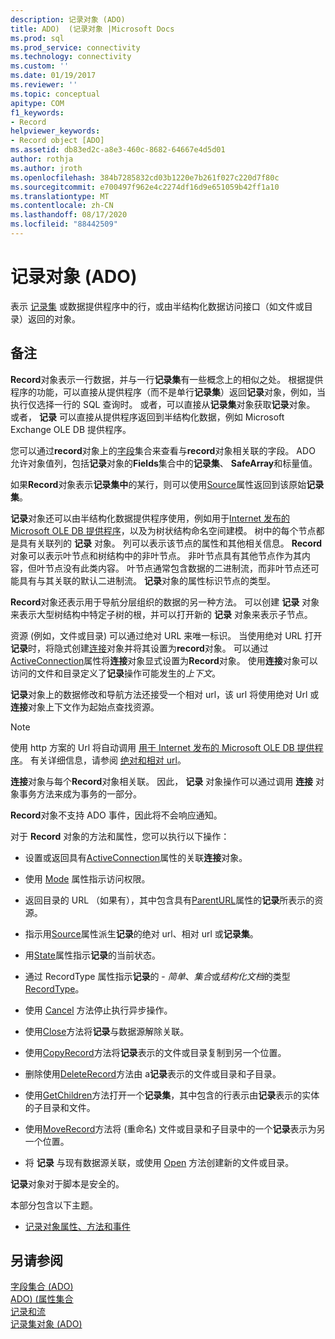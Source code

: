 ```yaml
---
description: 记录对象 (ADO)
title: ADO)  (记录对象 |Microsoft Docs
ms.prod: sql
ms.prod_service: connectivity
ms.technology: connectivity
ms.custom: ''
ms.date: 01/19/2017
ms.reviewer: ''
ms.topic: conceptual
apitype: COM
f1_keywords:
- Record
helpviewer_keywords:
- Record object [ADO]
ms.assetid: db83ed2c-a8e3-460c-8682-64667e4d5d01
author: rothja
ms.author: jroth
ms.openlocfilehash: 384b7285832cd03b1220e7b261f027c220d7f80c
ms.sourcegitcommit: e700497f962e4c2274df16d9e651059b42ff1a10
ms.translationtype: MT
ms.contentlocale: zh-CN
ms.lasthandoff: 08/17/2020
ms.locfileid: "88442509"
---
```

# <a name="record-object-ado"></a>记录对象 (ADO)
表示 [记录集](../../../ado/reference/ado-api/recordset-object-ado.md) 或数据提供程序中的行，或由半结构化数据访问接口（如文件或目录）返回的对象。  
  
## <a name="remarks"></a>备注  
 **Record**对象表示一行数据，并与一行**记录集**有一些概念上的相似之处。 根据提供程序的功能，可以直接从提供程序（而不是单行**记录集**）返回**记录**对象，例如，当执行仅选择一行的 SQL 查询时。 或者，可以直接从**记录集**对象获取**记录**对象。 或者， **记录** 可以直接从提供程序返回到半结构化数据，例如 Microsoft Exchange OLE DB 提供程序。  
  
 您可以通过**record**对象上的[字段](../../../ado/reference/ado-api/fields-collection-ado.md)集合来查看与**record**对象相关联的字段。 ADO 允许对象值列，包括**记录**对象的**Fields**集合中的**记录集**、 **SafeArray**和标量值。  
  
 如果**Record**对象表示**记录集中**的某行，则可以使用[Source](../../../ado/reference/ado-api/source-property-ado-record.md)属性返回到该原始**记录集**。  
  
 **记录**对象还可以由半结构化数据提供程序使用，例如用于[Internet 发布的 Microsoft OLE DB 提供程序](../../../ado/guide/appendixes/microsoft-ole-db-provider-for-internet-publishing.md)，以及为树状结构命名空间建模。 树中的每个节点都是具有关联列的 **记录** 对象。 列可以表示该节点的属性和其他相关信息。 **Record**对象可以表示叶节点和树结构中的非叶节点。 非叶节点具有其他节点作为其内容，但叶节点没有此类内容。 叶节点通常包含数据的二进制流，而非叶节点还可能具有与其关联的默认二进制流。 **记录**对象的属性标识节点的类型。  
  
 **Record**对象还表示用于导航分层组织的数据的另一种方法。 可以创建 **记录** 对象来表示大型树结构中特定子树的根，并可以打开新的 **记录** 对象来表示子节点。  
  
 资源 (例如，文件或目录) 可以通过绝对 URL 来唯一标识。 当使用绝对 URL 打开**记录**时，将隐式创建[连接](../../../ado/reference/ado-api/connection-object-ado.md)对象并将其设置为**record**对象。 可以通过[ActiveConnection](../../../ado/reference/ado-api/activeconnection-property-ado.md)属性将**连接**对象显式设置为**Record**对象。 使用**连接**对象可以访问的文件和目录定义了**记录**操作可能发生的*上下文*。  
  
 **记录**对象上的数据修改和导航方法还接受一个相对 url，该 url 将使用绝对 Url 或**连接**对象上下文作为起始点查找资源。  
  
> [!NOTE]
>  使用 http 方案的 Url 将自动调用 [用于 Internet 发布的 Microsoft OLE DB 提供程序](../../../ado/guide/appendixes/microsoft-ole-db-provider-for-internet-publishing.md)。 有关详细信息，请参阅 [绝对和相对 url](../../../ado/guide/data/absolute-and-relative-urls.md)。  
  
 **连接**对象与每个**Record**对象相关联。 因此， **记录** 对象操作可以通过调用 **连接** 对象事务方法来成为事务的一部分。  
  
 **Record**对象不支持 ADO 事件，因此将不会响应通知。  
  
 对于 **Record** 对象的方法和属性，您可以执行以下操作：  
  
-   设置或返回具有[ActiveConnection](../../../ado/reference/ado-api/activeconnection-property-ado.md)属性的关联**连接**对象。  
  
-   使用 [Mode](../../../ado/reference/ado-api/mode-property-ado.md) 属性指示访问权限。  
  
-   返回目录的 URL （如果有），其中包含具有[ParentURL](../../../ado/reference/ado-api/parenturl-property-ado.md)属性的**记录**所表示的资源。  
  
-   指示用[Source](../../../ado/reference/ado-api/source-property-ado-record.md)属性派生**记录**的绝对 url、相对 url 或**记录集**。  
  
-   用[State](../../../ado/reference/ado-api/state-property-ado.md)属性指示**记录**的当前状态。  
  
-   通过 RecordType 属性指示**记录**的  -  *简单*、*集合*或*结构化文档*的类型[RecordType](../../../ado/reference/ado-api/recordtype-property-ado.md)。  
  
-   使用 [Cancel](../../../ado/reference/ado-api/cancel-method-ado.md) 方法停止执行异步操作。  
  
-   使用[Close](../../../ado/reference/ado-api/close-method-ado.md)方法将**记录**与数据源解除关联。  
  
-   使用[CopyRecord](../../../ado/reference/ado-api/copyrecord-method-ado.md)方法将**记录**表示的文件或目录复制到另一个位置。  
  
-   删除使用[DeleteRecord](../../../ado/reference/ado-api/deleterecord-method-ado.md)方法由 a**记录**表示的文件或目录和子目录。  
  
-   使用[GetChildren](../../../ado/reference/ado-api/getchildren-method-ado.md)方法打开一个**记录集**，其中包含的行表示由**记录**表示的实体的子目录和文件。  
  
-   使用[MoveRecord](../../../ado/reference/ado-api/moverecord-method-ado.md)方法将 (重命名) 文件或目录和子目录中的一个**记录**表示为另一个位置。  
  
-   将 **记录** 与现有数据源关联，或使用 [Open](../../../ado/reference/ado-api/open-method-ado-record.md) 方法创建新的文件或目录。  
  
 **记录**对象对于脚本是安全的。  
  
 本部分包含以下主题。  
  
-   [记录对象属性、方法和事件](../../../ado/reference/ado-api/record-object-properties-methods-and-events.md)  
  
## <a name="see-also"></a>另请参阅  
 [字段集合 (ADO) ](../../../ado/reference/ado-api/fields-collection-ado.md)   
 [ADO)  (属性集合 ](../../../ado/reference/ado-api/properties-collection-ado.md)   
 [记录和流](../../../ado/guide/data/records-and-streams.md)   
 [记录集对象 (ADO)](../../../ado/reference/ado-api/recordset-object-ado.md)
